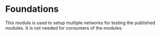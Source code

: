 # Foundations

This module is used to setup multiple networks for testing the published modules.
It is not needed for consumers of the modules.
